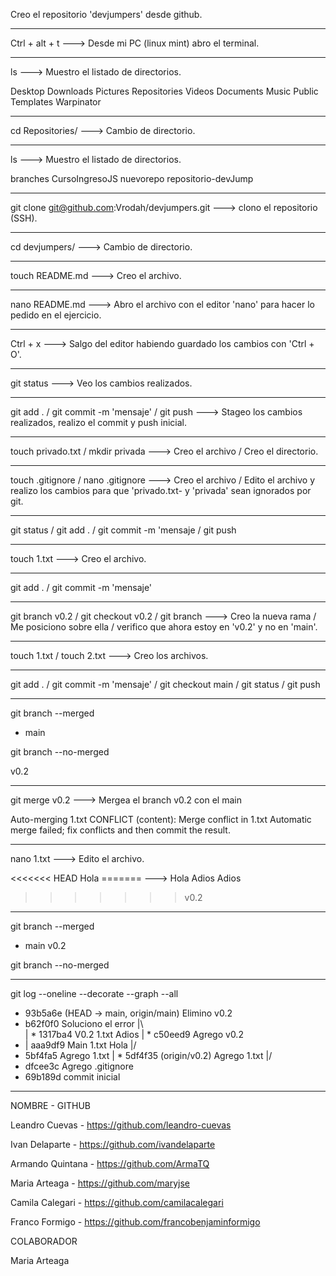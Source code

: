 Creo el repositorio 'devjumpers' desde github.

--------------------------------------------------------------------------------------------------

Ctrl + alt + t ---> Desde mi PC (linux mint) abro el terminal.

--------------------------------------------------------------------------------------------------

ls ---> Muestro el listado de directorios.

Desktop    Downloads  Pictures  Repositories  Videos
Documents  Music      Public    Templates     Warpinator

--------------------------------------------------------------------------------------------------

cd Repositories/ ---> Cambio de directorio.

--------------------------------------------------------------------------------------------------

ls ---> Muestro el listado de directorios.

branches  CursoIngresoJS  nuevorepo  repositorio-devJump

--------------------------------------------------------------------------------------------------

git clone git@github.com:Vrodah/devjumpers.git ---> clono el repositorio (SSH).

--------------------------------------------------------------------------------------------------

cd devjumpers/ ---> Cambio de directorio.

--------------------------------------------------------------------------------------------------

touch README.md ---> Creo el archivo.

--------------------------------------------------------------------------------------------------

nano README.md ---> Abro el archivo con el editor 'nano' para hacer lo pedido en el ejercicio.

--------------------------------------------------------------------------------------------------

Ctrl + x ---> Salgo del editor habiendo guardado los cambios con 'Ctrl + O'.

--------------------------------------------------------------------------------------------------

git status ---> Veo los cambios realizados.

--------------------------------------------------------------------------------------------------

git add . / git commit -m  'mensaje'  / git push ---> Stageo los cambios realizados, realizo el 
commit y push inicial.

--------------------------------------------------------------------------------------------------

touch privado.txt / mkdir privada ---> Creo el archivo / Creo el directorio.

--------------------------------------------------------------------------------------------------

touch .gitignore / nano .gitignore ---> Creo el archivo / Edito el archivo y realizo los cambios
para que 'privado.txt- y 'privada' sean ignorados por git.

--------------------------------------------------------------------------------------------------

git status / git add . / git commit -m 'mensaje / git push

--------------------------------------------------------------------------------------------------

touch 1.txt ---> Creo el archivo.

--------------------------------------------------------------------------------------------------

git add . / git commit -m  'mensaje'

--------------------------------------------------------------------------------------------------

git branch v0.2 / git checkout v0.2 / git branch ---> Creo la nueva rama / Me posiciono sobre ella
/ verifico que ahora estoy en 'v0.2' y no en 'main'.

--------------------------------------------------------------------------------------------------

touch 1.txt / touch 2.txt ---> Creo los archivos.

--------------------------------------------------------------------------------------------------

git add . / git commit -m  'mensaje' / git checkout main / git status / git push

--------------------------------------------------------------------------------------------------

git branch --merged

* main

git branch --no-merged

  v0.2

--------------------------------------------------------------------------------------------------

git merge v0.2 ---> Mergea el branch v0.2 con el main

Auto-merging 1.txt
CONFLICT (content): Merge conflict in 1.txt
Automatic merge failed; fix conflicts and then commit the result.

--------------------------------------------------------------------------------------------------

nano 1.txt ---> Edito el archivo.

<<<<<<< HEAD
Hola
=======                  ---> Hola
Adios                         Adios   
>>>>>>> v0.2

--------------------------------------------------------------------------------------------------

git branch --merged

* main
  v0.2

git branch --no-merged
 
--------------------------------------------------------------------------------------------------

git log --oneline --decorate --graph --all

* 93b5a6e (HEAD -> main, origin/main) Elimino v0.2
*   b62f0f0 Soluciono el error
|\  
| * 1317ba4 V0.2 1.txt Adios
| * c50eed9 Agrego v0.2
* | aaa9df9 Main 1.txt Hola
|/  
* 5bf4fa5 Agrego 1.txt
| * 5df4f35 (origin/v0.2) Agrego 1.txt
|/  
* dfcee3c Agrego .gitignore
* 69b189d commit inicial

--------------------------------------------------------------------------------------------------

NOMBRE - GITHUB

Leandro Cuevas - https://github.com/leandro-cuevas

Ivan Delaparte - https://github.com/ivandelaparte

Armando Quintana - https://github.com/ArmaTQ

Maria Arteaga - https://github.com/maryjse

Camila Calegari - https://github.com/camilacalegari

Franco Formigo - https://github.com/francobenjaminformigo


COLABORADOR

Maria Arteaga



 
